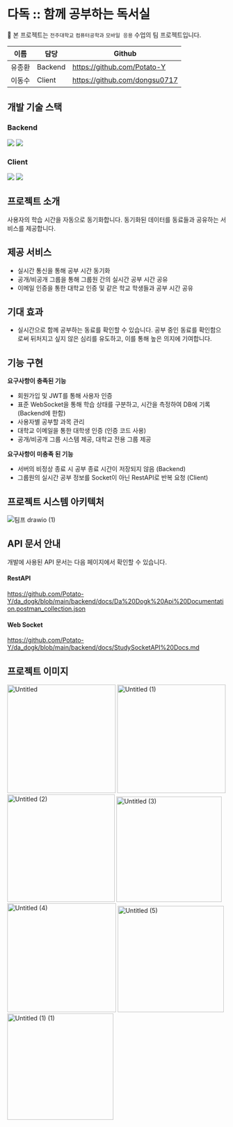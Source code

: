 # 다독 :: 함께 공부하는 독서실
🏫 본 프로젝트는 `전주대학교` `컴퓨터공학과` `모바일 응용` 수업의 팀 프로젝트입니다.

|이름|담당|Github|
|---|---|---|
|유종환|Backend|https://github.com/Potato-Y|
|이동수|Client|https://github.com/dongsu0717|

## 개발 기술 스택
### Backend
<img src="https://img.shields.io/badge/Spring Boot-6DB33F?style=for-the-badge&logo=springboot&logoColor=white">
<img src="https://img.shields.io/badge/jwt-000000?style=for-the-badge&logo=jsonwebtokens&logoColor=white">

### Client
<img src="https://img.shields.io/badge/Kotlin-7F52FF?style=for-the-badge&logo=kotlin&logoColor=white"> 
<img src="https://img.shields.io/badge/Android-34A853?style=for-the-badge&logo=android&logoColor=white">

## 프로젝트 소개
사용자의 학습 시간을 자동으로 동기화합니다. 동기화된 데이터를 동료들과 공유하는 서비스를 제공합니다.

## 제공 서비스
- 실시간 통신을 통해 공부 시간 동기화
- 공개/비공개 그룹을 통해 그룹원 간의 실시간 공부 시간 공유
- 이메일 인증을 통한 대학교 인증 및 같은 학교 학생들과 공부 시간 공유

## 기대 효과
- 실시간으로 함께 공부하는 동료를 확인할 수 있습니다. 공부 중인 동료를 확인함으로써 뒤처지고 싶지 않은 심리를 유도하고, 이를 통해 높은 의지에 기여합니다.

## 기능 구현
**요구사항이 충족된 기능**
- 회원가입 및 JWT를 통해 사용자 인증
- 표준 WebSocket을 통해 학습 상태를 구분하고, 시간을 측정하여 DB에 기록 (Backend에 한함)
- 사용자별 공부할 과목 관리
- 대학교 이메일을 통한 대학생 인증 (인증 코드 사용)
- 공개/비공개 그룹 시스템 제공, 대학교 전용 그룹 제공

**요구사항이 미충족 된 기능**
- 서버의 비정상 종료 시 공부 종료 시간이 저장되지 않음 (Backend)
- 그룹원의 실시간 공부 정보를 Socket이 아닌 RestAPI로 반복 요청 (Client)

## 프로젝트 시스템 아키텍처
![팀프 drawio (1)](https://github.com/Potato-Y/da_dogk/assets/68105481/00ec52c8-e2ac-4518-9429-6916b9de2fbb)

## API 문서 안내
개발에 사용된 API 문서는 다음 페이지에서 확인할 수 있습니다.

#### RestAPI
https://github.com/Potato-Y/da_dogk/blob/main/backend/docs/Da%20Dogk%20Api%20Documentation.postman_collection.json

#### Web Socket
https://github.com/Potato-Y/da_dogk/blob/main/backend/docs/StudySocketAPI%20Docs.md

## 프로젝트 이미지
<img width="249" alt="Untitled" src="https://github.com/Potato-Y/da_dogk/assets/68105481/57433359-7302-46b7-ad32-0fc85dcb1dd3">
<img width="249" alt="Untitled (1)" src="https://github.com/Potato-Y/da_dogk/assets/68105481/35bc6d33-d290-4fd5-9b49-74922187bb33">
<img width="247" alt="Untitled (2)" src="https://github.com/Potato-Y/da_dogk/assets/68105481/9c3e6d5b-2127-4112-b887-42e1e4060923">
<img width="242" alt="Untitled (3)" src="https://github.com/Potato-Y/da_dogk/assets/68105481/06932e5c-72ef-4dfc-b9af-fc5bf0413351">
<img width="250" alt="Untitled (4)" src="https://github.com/Potato-Y/da_dogk/assets/68105481/9007539b-b9a6-484e-9111-f5760b67425c">
<img width="244" alt="Untitled (5)" src="https://github.com/Potato-Y/da_dogk/assets/68105481/f559ccd9-53cf-4445-9808-999f5e311df7">
<img width="244" alt="Untitled (1) (1)" src="https://github.com/Potato-Y/da_dogk/assets/68105481/8c5391af-4443-412c-a6d3-2fc222f0639b">
